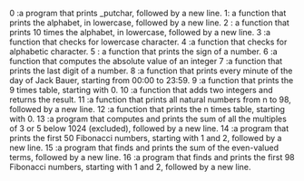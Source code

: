 0 :a program that prints _putchar, followed by a new line.
1: a function that prints the alphabet, in lowercase, followed by a new line.
2 : a function that prints 10 times the alphabet, in lowercase, followed by a new line.
3 :a function that checks for lowercase character.
4 :a function that checks for alphabetic character.
5 : a function that prints the sign of a number.
6 :a function that computes the absolute value of an integer
7 :a function that prints the last digit of a number.
8 :a function that prints every minute of the day of Jack Bauer, starting from 00:00 to 23:59.
9 :a function that prints the 9 times table, starting with 0.
10 :a function that adds two integers and returns the result.
11 :a function that prints all natural numbers from n to 98, followed by a new line.
12 :a function that prints the n times table, starting with 0.
13 :a program that computes and prints the sum of all the multiples of 3 or 5 below 1024 (excluded), followed by a new line.
14 :a program that prints the first 50 Fibonacci numbers, starting with 1 and 2, followed by a new line.
15 :a program that finds and prints the sum of the even-valued terms, followed by a new line.
16 :a program that finds and prints the first 98 Fibonacci numbers, starting with 1 and 2, followed by a new line.

